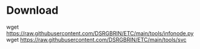 # Download
wget https://raw.githubusercontent.com/DSRGBRIN/ETC/main/tools/infonode.py
wget https://raw.githubusercontent.com/DSRGBRIN/ETC/main/tools/svc
